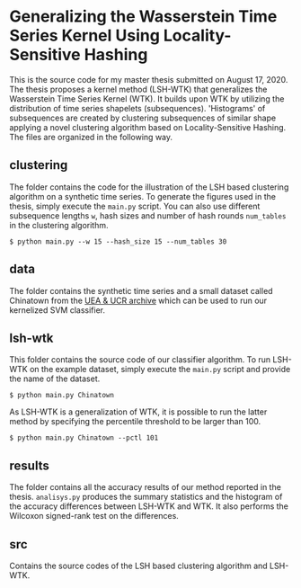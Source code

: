 # Generalizing the Wasserstein Time Series Kernel Using Locality-Sensitive Hashing
This is the source code for my master thesis submitted on August 17, 2020. The thesis proposes a kernel method (LSH-WTK) that generalizes the Wasserstein Time Series Kernel (WTK). It builds upon WTK by utilizing the distribution of time series shapelets (subsequences). 'Histograms' of subsequences are created by clustering subsequences of similar shape applying a novel clustering algorithm based on Locality-Sensitive Hashing. The files are organized in the following way.

## clustering
The folder contains the code for the illustration of the LSH based clustering algorithm on a synthetic time series. To generate the figures used in the thesis, simply execute the `main.py` script. You can also use different subsequence lengths `w`, hash sizes and number of hash rounds `num_tables` in the clustering algorithm.
```
$ python main.py --w 15 --hash_size 15 --num_tables 30
```

## data
The folder contains the synthetic time series and a small dataset called Chinatown from the [UEA & UCR archive](http://www.timeseriesclassification.com/) which can be used to run our kernelized SVM classifier.

## lsh-wtk
This folder contains the source code of our classifier algorithm. To run LSH-WTK on the example dataset, simply execute the `main.py` script and provide the name of the dataset.
```
$ python main.py Chinatown
```
As LSH-WTK is a generalization of WTK, it is possible to run the latter method by specifying the percentile threshold to be larger than 100.
```
$ python main.py Chinatown --pctl 101
```

## results
The folder contains all the accuracy results of our method reported in the thesis. `analisys.py` produces the summary statistics and the histogram of the accuracy differences between LSH-WTK and WTK. It also performs the Wilcoxon signed-rank test on the differences.

## src
Contains the source codes of the LSH based clustering algorithm and LSH-WTK.
